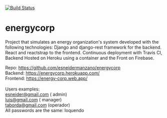 [![Build Status](https://travis-ci.org/esneidermanzano/energycorp.svg?branch=master)](https://travis-ci.org/esneidermanzano/energycorp)
# energycorp

Project that simulates an energy organization's system developed with the following technologies: Django and django-rest framework for the backend. React and reactstrap to the frontend. Continuous deployment with Travis CI, Backend Hosted on Heroku using a container and the Front on Firebase.<br />

Repo: https://github.com/esneidermanzano/energycorp<br />
Backend: https://energycorp.herokuapp.com/<br />
Frontend: https://energy-corp.web.app/<br />
<br />
Users examples:<br />
esneider@gmail.com ( admin)<br />
luis@gmail.com ( manager)<br />
taborda@gmail.com (operador)<br />
All passwords are the same: loquendo<br />
